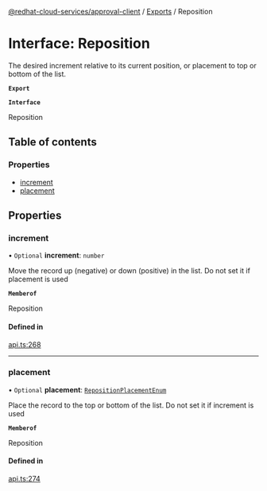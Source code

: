 [@redhat-cloud-services/approval-client](../README.md) / [Exports](../modules.md) / Reposition

# Interface: Reposition

The desired increment relative to its current position, or placement to top or bottom of the list.

**`Export`**

**`Interface`**

Reposition

## Table of contents

### Properties

- [increment](Reposition.md#increment)
- [placement](Reposition.md#placement)

## Properties

### increment

• `Optional` **increment**: `number`

Move the record up (negative) or down (positive) in the list. Do not set it if placement is used

**`Memberof`**

Reposition

#### Defined in

[api.ts:268](https://github.com/RedHatInsights/javascript-clients/blob/master/packages/approval/api.ts#L268)

___

### placement

• `Optional` **placement**: [`RepositionPlacementEnum`](../enums/RepositionPlacementEnum.md)

Place the record to the top or bottom of the list. Do not set it if increment is used

**`Memberof`**

Reposition

#### Defined in

[api.ts:274](https://github.com/RedHatInsights/javascript-clients/blob/master/packages/approval/api.ts#L274)
